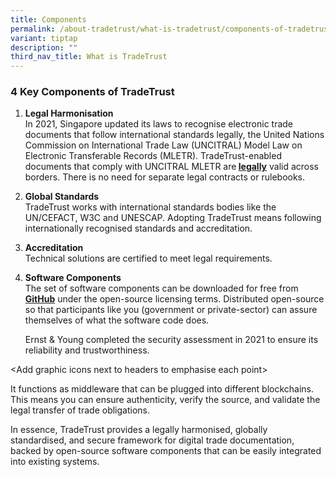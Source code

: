 ```yaml
---
title: Components
permalink: /about-tradetrust/what-is-tradetrust/components-of-tradetrust/
variant: tiptap
description: ""
third_nav_title: What is TradeTrust
---
```

<h3><strong>4 Key Components of TradeTrust</strong></h3>
<ol data-tight="true" class="tight">
<li>
<p><strong>Legal Harmonisation</strong> 
<br>In 2021, Singapore updated its laws to recognise electronic trade documents
that follow international standards legally, the United Nations Commission
on International Trade Law (UNCITRAL) Model Law on Electronic Transferable
Records (MLETR). TradeTrust-enabled documents that comply with UNCITRAL
MLETR are<strong> <a href="https://www.tradetrust.io/static/images/legality/Stephenson_Harwood_Article_on_TradeTrust_eBLs.pdf" rel="noopener noreferrer nofollow" target="_blank">legally</a></strong>&nbsp;valid
across borders. There is no need for separate legal contracts or rulebooks.
<br>
</p>
</li>
<li>
<p><strong>Global Standards</strong> 
<br>TradeTrust works with international standards bodies like the UN/CEFACT,
W3C and UNESCAP. Adopting TradeTrust means following internationally recognised
standards and accreditation.&nbsp;&nbsp;
<br>
</p>
</li>
<li>
<p><strong>Accreditation&nbsp;<br></strong>Technical solutions are certified
to meet legal requirements.&nbsp;
<br>
</p>
</li>
<li>
<p><strong>Software Components</strong> 
<br>The set of software components can be downloaded for free from <strong><a href="https://github.com/TradeTrust" rel="noopener noreferrer nofollow" target="_blank">GitHub</a></strong>&nbsp;under
the open-source licensing terms. Distributed open-source so that participants
like you (government or private-sector) can assure themselves of what the
software code does.</p>
<p>Ernst &amp; Young completed the security assessment in 2021 to ensure
its reliability and trustworthiness.</p>
<p></p>
</li>
</ol>
<p>&lt;Add graphic icons next to headers to emphasise each point&gt;</p>
<p></p>
<p>It functions as middleware that can be plugged into different blockchains.
This means you can ensure authenticity, verify the source, and validate
the legal transfer of trade obligations.</p>
<p>In essence, TradeTrust provides a legally harmonised, globally standardised,
and secure framework for digital trade documentation, backed by open-source
software components that can be easily integrated into existing systems.</p>
<p></p>
<p></p>
<p></p>
<p></p>